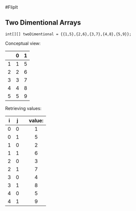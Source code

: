 #FlipIt

## Two Dimentional Arrays

`int[][] twoDimentional = {{1,5},{2,6},{3,7},{4,8},{5,9}};`

Conceptual view:

|   | 0 | 1 |
|---|---|---|
| 1 | 1 | 5 |
| 2 | 2 | 6 |
| 3 | 3 | 7 |
| 4 | 4 | 8 |
| 5 | 5 | 9 |

Retrieving values:

| i | j |   | value: |
|---|---|---|:------:|
| 0 | 0 |   |    1   |
| 0 | 1 |   |    5   |
| 1 | 0 |   |    2   |
| 1 | 1 |   |    6   |
| 2 | 0 |   |    3   |
| 2 | 1 |   |    7   |
| 3 | 0 |   |    4   |
| 3 | 1 |   |    8   |
| 4 | 0 |   |    5   |
| 4 | 1 |   |    9   |